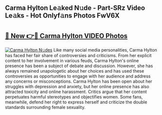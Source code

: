 ## Carma Hylton Le𝚊ked N𝚞de - Part-SRz Video Le𝚊ks - Hot Onlyf𝚊ns Photos FwV6X

# <h2><a href="http://ab5357.deff.icu/?id=Carma+Hylton">🔗 New 👉🔴 Carma Hylton VIDEO Photos</a></h2>

[![Carma Hylton N𝚞des](https://i.imgur.com/rIISA9y.gif)](http://ab5357.deff.icu/?id=Carma+Hylton)
Like many social media personalities, Carma Hylton has faced her fair share of controversies and criticisms. From her explicit content to her involvement in various feuds, Carma Hylton's online presence has been a subject of debate and discussion. However, she has always remained unapologetic about her choices and has used these controversies as opportunities to engage with her audience and address any concerns or misconceptions. Carma Hylton has been open about her struggles with depression and anxiety, but her online presence has also attracted toxicity and online harassment. Critics argue that her content perpetuates harmful stereotypes and objectifies women. Some fans, meanwhile, defend her right to express herself and criticize the double standards surrounding female sexuality.
